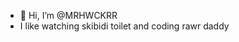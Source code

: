 - 👋 Hi, I’m @MRHWCKRR
- I like watching skibidi toilet and coding
  rawr daddy
<!---
MRHWCKRR/MRHWCKRR is a ✨ special ✨ repository because its `README.md` (this file) appears on your GitHub profile.
You can click the Preview link to take a look at your changes.
--->
